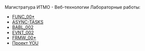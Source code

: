 Магистратура ИТМО - Веб-технологии
Лабораторные работы:
- [FUNC_00*](https://github.com/Lazarenko-Alexandr/ITMO-magister/blob/master/Functions.md)
- [ASYNC-TASKS](https://github.com/Lazarenko-Alexandr/ITMO-magister/blob/master/async.md)
- [BABL_002](https://github.com/Lazarenko-Alexandr/ITMO-magister/blob/master/Babl.md)
- [EVNT_002](https://github.com/Lazarenko-Alexandr/ITMO-magister/blob/master/Customs.md)
- [FRMW_00*](https://github.com/Lazarenko-Alexandr/ITMO-magister/blob/master/FRMW.md)
- [Проект YOU](https://github.com/Lazarenko-Alexandr/YouTube)
